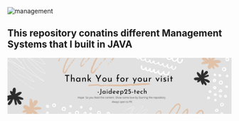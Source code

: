 ![management](https://user-images.githubusercontent.com/79747022/147784697-6ccf3dd2-4944-4f87-a5e9-d20866f73107.gif)

## This repository conatins different Management Systems that I built in JAVA

![](https://github.com/Jaideep25-tech/java_projects/blob/main/assets/thank%20you%20banner.png)

